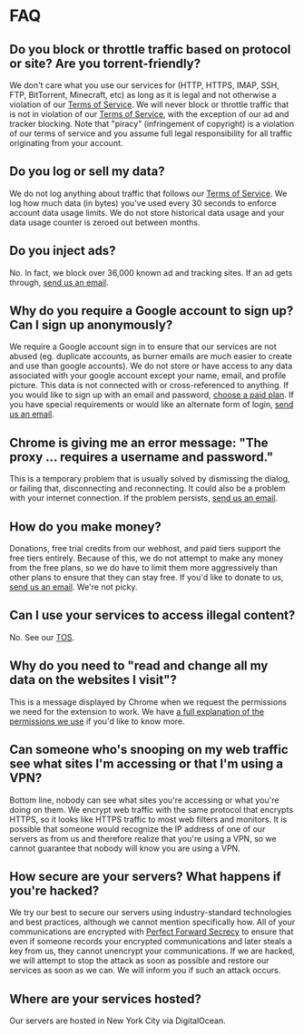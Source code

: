 # FAQ

##  Do you block or throttle traffic based on protocol or site? Are you torrent-friendly?
We don't care what you use our services for (HTTP, HTTPS, IMAP, SSH, FTP, BitTorrent, Minecraft, etc) as long as it is legal and not otherwise a violation of our [Terms of Service](tos). We will never block or throttle traffic that is not in violation of our [Terms of Service](tos), with the exception of our ad and tracker blocking. Note that "piracy" (infringement of copyright) is a violation of our terms of service and you assume full legal responsibility for all traffic originating from your account. 

## Do you log or sell my data? 
We do not log anything about traffic that follows our [Terms of Service](tos). We log how much data (in bytes) you've used every 30 seconds to enforce account data usage limits. We do not store historical data usage and your data usage counter is zeroed out between months.

## Do you inject ads?
No. In fact, we block over 36,000 known ad and tracking sites. If an ad gets through, [send us an email](contact-us).

## Why do you require a Google account to sign up? Can I sign up anonymously?
We require a Google account sign in to ensure that our services are not abused (eg. duplicate accounts, as burner emails are much easier to create and use than google accounts). We do not store or have access to any data associated with your google account except your name, email, and profile picture. This data is not connected with or cross-referenced to anything.
If you would like to sign up with an email and password, [choose a paid plan](index#pricing). If you have special requirements or would like an alternate form of login, [send us an email](contact-us).

## Chrome is giving me an error message: "The proxy ... requires a username and password."
This is a temporary problem that is usually solved by dismissing the dialog, or failing that, disconnecting and reconnecting. It could also be a problem with your internet connection. If the problem persists, [send us an email](contact-us).

## How do you make money?
Donations, free trial credits from our webhost, and paid tiers support the free tiers entirely. Because of this, we do not attempt to make any money from the free plans, so we do have to limit them more aggressively than other plans to ensure that they can stay free. If you'd like to donate to us,  [send us an email](contact-us). We're not picky.

## Can I use your services to access illegal content?
No. See our [TOS](tos).

## Why do you need to "read and change all my data on the websites I visit"?
This is a message displayed by Chrome when we request the permissions we need for the extension to work. We have [a full explanation of the permissions we use](permissions) if you'd like to know more.

## Can someone who's snooping on my web traffic see what sites I'm accessing or that I'm using a VPN?
Bottom line, nobody can see what sites you're accessing or what you're doing on them. We encrypt web traffic with the same protocol that encrypts HTTPS, so it looks like HTTPS traffic to most web filters and monitors. It is possible that someone would recognize the IP address of one of our servers as from us and therefore realize that you're using a VPN, so we cannot guarantee that nobody will know you are using a VPN.

## How secure are your servers? What happens if you're hacked?
We try our best to secure our servers using industry-standard technologies and best practices, although we cannot mention specifically how. All of your communications are encrypted with [Perfect Forward Secrecy](https://en.wikipedia.org/wiki/Forward_secrecy) to ensure that even if someone records your encrypted communications and later steals a key from us, they cannot unencrypt your communications. If we are hacked, we will attempt to stop the attack as soon as possible and restore our services as soon as we can. We will inform you if such an attack occurs.

## Where are your services hosted?
Our servers are hosted in New York City via DigitalOcean.

